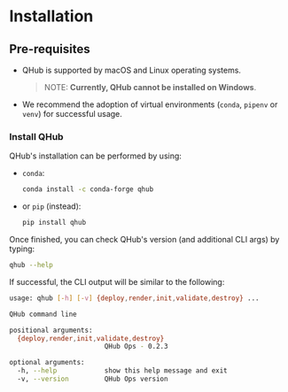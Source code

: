 # Installation
## Pre-requisites
* QHub is supported by macOS and Linux operating systems.
  > NOTE: **Currently, QHub cannot be installed on Windows**.
* We recommend the adoption of virtual environments (`conda`, `pipenv` or `venv`) for successful usage. 

### Install QHub
QHub's installation can be performed by using:
* `conda`:
  ```bash
  conda install -c conda-forge qhub
  ```
  
* or `pip` (instead):
    ```bash
    pip install qhub
    ```  
Once finished, you can check QHub's version (and additional CLI args) by typing:
```bash
qhub --help
```
If successful, the CLI output will be similar to the following:
```bash
usage: qhub [-h] [-v] {deploy,render,init,validate,destroy} ...

QHub command line

positional arguments:
  {deploy,render,init,validate,destroy}
                        QHub Ops - 0.2.3

optional arguments:
  -h, --help            show this help message and exit
  -v, --version         QHub Ops version
```
